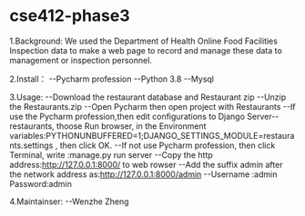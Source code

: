 # cse412-phase3
1.Background:
     We used the Department of Health Online Food Facilities Inspection data to make a web page to record and manage these data to management or inspection personnel.

2.Install：
    --Pycharm profession
    --Python 3.8
    --Mysql

3.Usage:
   --Download the restaurant database and Restaurant zip
   --Unzip the Restaurants.zip
   --Open Pycharm then open project with Restaurants
   --If use the Pycharm profession,then edit configurations to Django Server--restaurants, thoose Run browser, in the Environment     variables:PYTHONUNBUFFERED=1;DJANGO_SETTINGS_MODULE=restaurants.settings , then click OK.
   --If not use Pycharm profession, then click Terminal, write :manage.py run server
   --Copy the http address:http://127.0.0.1:8000/ to web rowser
   --Add the suffix admin after the network address as:http://127.0.0.1:8000/admin
   --Username :admin    Password:admin       

4.Maintainser:
   --Wenzhe Zheng
